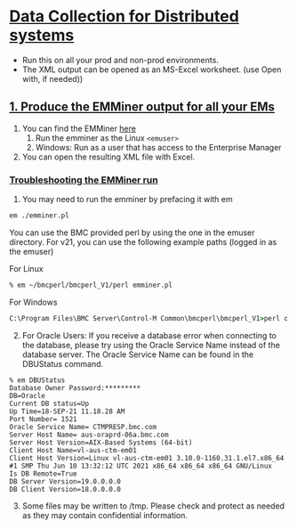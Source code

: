 # [Data Collection for Distributed systems]()

- Run this on all your prod and non-prod environments.
- The XML output can be opened as an MS-Excel worksheet. (use Open with, if needed))

## [1.     Produce the **EMMiner** output for all your EMs]()

1. You can find the EMMiner [here](misc_tools\emminer\emminer.pl)
   1. Run the emminer as the Linux `<emuser>`
   2. Windows: Run as a user that has access to the Enterprise Manager
2. You can open the resulting XML file with Excel.

### [Troubleshooting the EMMiner run]()

1. You may need to run the emminer by prefacing it with em

```bash
em ./emminer.pl
```

You can use the BMC provided perl by using the one in the emuser directory. For v21, you can use the following example paths (logged in as the emuser)

For Linux

```bash
% em ~/bmcperl/bmcperl_V1/perl emminer.pl
```

For Windows

```cmd
C:\Program Files\BMC Server\Control-M Common\bmcperl\bmcperl_V1>perl c:\Users\dcompane1\Documents\emminer2.08.pl
```

2. For Oracle Users: If you receive a database error when connecting to the database, please try using the Oracle Service Name instead of  the database server. The Oracle Service Name can be found in the DBUStatus command.

```vim
% em DBUStatus
Database Owner Password:*********
DB=Oracle
Current DB status=Up
Up Time=18-SEP-21 11.18.28 AM
Port Number= 1521
Oracle Service Name= CTMPRESP.bmc.com
Server Host Name= aus-oraprd-06a.bmc.com
Server Host Version=AIX-Based Systems (64-bit)
Client Host Name=vl-aus-ctm-em01
Client Host Version=Linux vl-aus-ctm-em01 3.10.0-1160.31.1.el7.x86_64 #1 SMP Thu Jun 10 13:32:12 UTC 2021 x86_64 x86_64 x86_64 GNU/Linux
Is DB Remote=True
DB Server Version=19.0.0.0.0
DB Client Version=18.0.0.0.0
```

3. Some files may be written to /tmp. Please check and protect as needed as they may contain confidential information.
